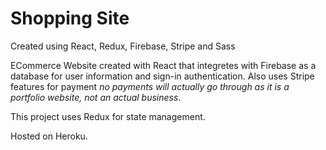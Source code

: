 # Shopping Site

Created using React, Redux, Firebase, Stripe and Sass

ECommerce Website created with React that integretes with Firebase as a database for user information and sign-in authentication. Also uses Stripe features for payment *no payments will actually go through as it is a portfolio website, not an actual business*. 

This project uses Redux for state management.

Hosted on Heroku. 